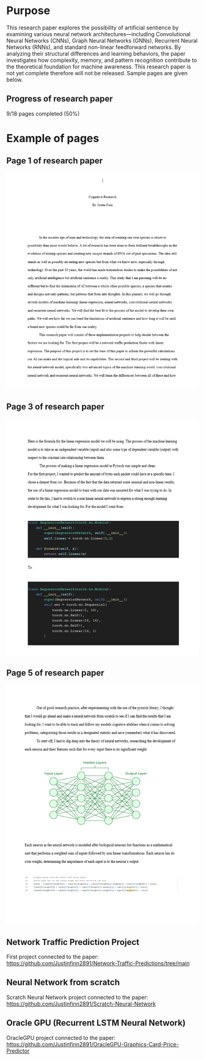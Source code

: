 # Purpose

This research paper explores the possibility of artificial sentience by examining various neural network architectures—including Convolutional Neural Networks (CNNs), Graph Neural Networks (GNNs), Recurrent Neural Networks (RNNs), and standard non-linear feedforward networks. By analyzing their structural differences and learning behaviors, the paper investigates how complexity, memory, and pattern recognition contribute to the theoretical foundation for machine awareness. This research paper is not yet complete therefore will not be released. Sample pages are given below. 


## Progress of research paper 
9/18 pages completed (50%)


# Example of pages


## Page 1 of research paper

![screenshot](./research_pages/research_page1.png)


## Page 3 of research paper

![screenshot](./research_pages/research_page3.png)


## Page 5 of research paper 

![screenshot](./research_pages/research_page5.png)


## Network Traffic Prediction Project 

First project connected to the paper: 
https://github.com/Justinfinn2891/Network-Traffic-Predictions/tree/main

## Neural Network from scratch

Scratch Neural Network project connected to the paper: 
https://github.com/Justinfinn2891/Scratch-Neural-Network

## Oracle GPU (Recurrent LSTM Neural Network) 

OracleGPU project connected to the paper: 
https://github.com/Justinfinn2891/OracleGPU-Graphics-Card-Price-Predictor
